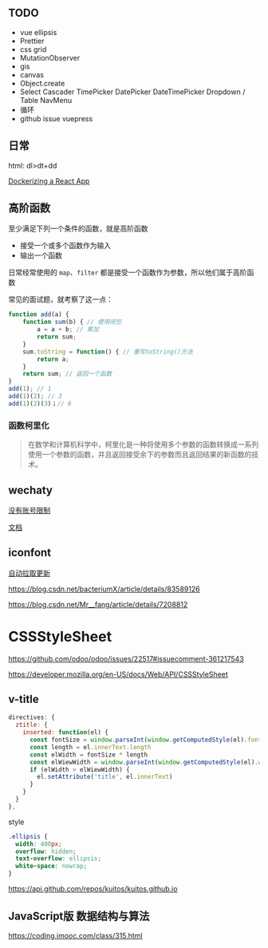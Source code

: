 ## TODO

- vue ellipsis
- Prettier
- css grid
- MutationObserver
- gis
- canvas
- Object.create
- Select Cascader TimePicker DatePicker DateTimePicker Dropdown / Table  NavMenu 
- 循环
- github issue vuepress

## 日常

html: dl>dt+dd

[Dockerizing a React App](https://mherman.org/blog/dockerizing-a-react-app/)

## 高阶函数

至少满足下列一个条件的函数，就是高阶函数

- 接受一个或多个函数作为输入
- 输出一个函数

日常经常使用的 `map`、`filter` 都是接受一个函数作为参数，所以他们属于高阶函数

常见的面试题，就考察了这一点：

```js
function add(a) {
    function sum(b) { // 使用闭包
    	a = a + b; // 累加
    	return sum;
    }
    sum.toString = function() { // 重写toString()方法
        return a;
    }
    return sum; // 返回一个函数
}
add(1); // 1
add(1)(2); // 3
add(1)(2)(3)；// 6
```

### 函数柯里化

> 在数学和计算机科学中，柯里化是一种将使用多个参数的函数转换成一系列使用一个参数的函数，并且返回接受余下的参数而且返回结果的新函数的技术。



## wechaty

[没有账号限制](https://github.com/Chatie/wechaty/issues/990#issuecomment-397327621)

[文档](https://docs.chatie.io/v/zh/)

## iconfont

[自动拉取更新](https://blog.csdn.net/shentibeitaokong/article/details/82463941)



https://blog.csdn.net/bacteriumX/article/details/83589126

https://blog.csdn.net/Mr__fang/article/details/7208812

# CSSStyleSheet

https://github.com/odoo/odoo/issues/22517#issuecomment-361217543

https://developer.mozilla.org/en-US/docs/Web/API/CSSStyleSheet



## v-title

```js
directives: {
  ztitle: {
    inserted: function(el) {
      const fontSize = window.parseInt(window.getComputedStyle(el).fontSize)
      const length = el.innerText.length
      const elWidth = fontSize * length
      const elWiewWidth = window.parseInt(window.getComputedStyle(el).width)
      if (elWidth > elWiewWidth) {
        el.setAttribute('title', el.innerText)
      }
    }
  }
},
```

style

```scss
.ellipsis {
  width: 400px;
  overflow: hidden;
  text-overflow: ellipsis;
  white-space: nowrap;
}
```



https://api.github.com/repos/kuitos/kuitos.github.io

## JavaScript版 数据结构与算法

https://coding.imooc.com/class/315.html





